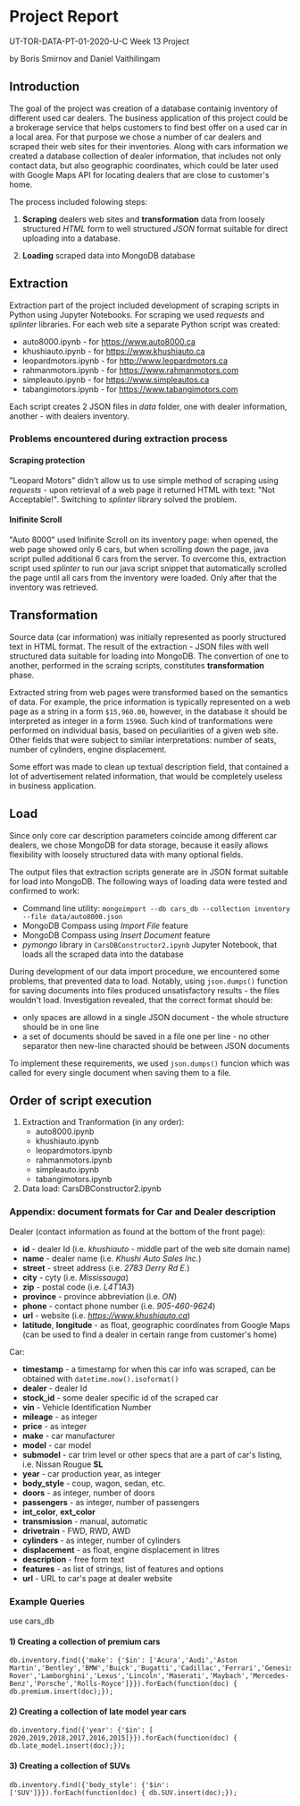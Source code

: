 # Project Report
UT-TOR-DATA-PT-01-2020-U-C Week 13 Project

by Boris Smirnov and Daniel Vaithilingam


## Introduction

The goal of the project was creation of a database containig inventory of different used car dealers.
The business application of this project could be a brokerage service that helps customers to find best
offer on a used car in a local area. For that purpose we chose a number of car dealers and scraped their 
web sites for their inventories. Along with cars information we created a database collection of dealer information,
that includes not only contact data, but also geographic coordinates, which could be later used with
Google Maps API for locating dealers that are close to customer's home.


The process included folowing steps:

1. **Scraping** dealers web sites and **transformation** data from loosely structured *HTML* form to well structured *JSON*
format suitable for direct uploading into a database.

2. **Loading** scraped data into MongoDB database


## Extraction

Extraction part of the project included development of scraping scripts in Python using Jupyter Notebooks.
For scraping we used *requests* and *splinter* libraries. For each web site a separate Python script was created:

* auto8000.ipynb - for https://www.auto8000.ca
* khushiauto.ipynb - for https://www.khushiauto.ca
* leopardmotors.ipynb - for http://www.leopardmotors.ca
* rahmanmotors.ipynb - for https://www.rahmanmotors.com
* simpleauto.ipynb - for https://www.simpleautos.ca
* tabangimotors.ipynb - for https://www.tabangimotors.com

Each script creates 2 JSON files in *data* folder, one with dealer information, another - with dealers inventory.

### Problems encountered during extraction process

#### Scraping protection

"Leopard Motors" didn't allow us to use simple method of scraping using *requests*  - upon retrieval of a web page
it returned HTML with text: "Not Acceptable!". Switching to *splinter* library solved the problem.

#### Inifinite Scroll

"Auto 8000" used Inifinite Scroll on its inventory page: when opened, the web page showed only 6 cars, but when
scrolling down the page, java script pulled additional 6 cars from the server. To overcome this, extraction script
used *splinter* to run our java script snippet that automatically scrolled the page until all cars from the inventory
were loaded. Only after that the inventory was retrieved.

## Transformation

Source data (car information) was initially represented as poorly structured text in HTML format.
The result of the extraction - JSON files with well structured data suitable for loading into MongoDB.
The convertion of one to another, performed in the scraing scripts, constitutes **transformation** phase.

Extracted string from web pages were transformed based on the semantics of data.
For example, the price information is typically represented on a web page as a string in a form ``$15,960.00``,
however, in the database it should be interpreted as integer in a form ``15960``. Such kind of tranformations
were performed on individual basis, based on peculiarities of a given web site.
Other fields that were subject to similar interpretations: number of seats, number of cylinders, engine displacement.

Some effort was made to clean up textual description field, that contained a lot of advertisement related information, 
that would be completely useless in business application.


## Load
    
Since only core car description parameters coincide among different car dealers, we chose MongoDB for data
storage, because it easily allows flexibility with loosely structured data with many optional fields.

The output files that extraction scripts generate are in JSON format suitable for load into MongoDB.
The following ways of loading data were tested and confirmed to work:

* Command line utility: ``mongoimport --db cars_db --collection inventory --file data/auto8000.json``
* MongoDB Compass using *Import File* feature
* MongoDB Compass using *Insert Document* feature
* *pymongo* library in ``CarsDBConstructor2.ipynb`` Jupyter Notebook, that loads all the scraped data into the database

During development of our data import procedure, we encountered some problems, that prevented data to load.
Notably, using ``json.dumps()`` function for saving documents into files produced unsatisfactory results - the files
wouldn't load. Investigation revealed, that the correct format should be:
* only spaces are allowd in a single JSON document - the whole structure should be in one line
* a set of documents should be saved in a file one per line - no other separator then new-line characted should
be between JSON documents

To implement these requirements, we used ``json.dumps()`` funcion which was called for every single document when
saving them to a file.


## Order of script execution

1. Extraction and Tranformation  (in any order):
    * auto8000.ipynb
    * khushiauto.ipynb
    * leopardmotors.ipynb
    * rahmanmotors.ipynb
    * simpleauto.ipynb
    * tabangimotors.ipynb
2. Data load:
    CarsDBConstructor2.ipynb


### Appendix: document formats for Car and Dealer description

Dealer (contact information as found at the bottom of the front page):

* **id** - dealer Id (i.e. *khushiauto* - middle part of the web site domain name)
* **name** - dealer name (i.e. *Khushi Auto Sales Inc.*)
* **street** - street address (i.e. *2783 Derry Rd E.*)
* **city** - cyty (i.e. *Mississauga*)
* **zip** - postal code (i.e. *L4T1A3*)
* **province** - province abbreviation (i.e. *ON*)
* **phone** - contact phone number (i.e. *905-460-9624*)
* **url** - website (i.e. *https://www.khushiauto.ca*)
* **latitude**, **longitude** - as float, geographic coordinates from Google Maps
(can be used to find a dealer in certain range from customer's home)

Car:

* **timestamp** - a timestamp for when this car info was scraped, can be obtained with `datetime.now().isoformat()`
* **dealer** - dealer Id
* **stock_id** - some dealer specific id of the scraped car
* **vin** - Vehicle Identification Number
* **mileage** - as integer
* **price** - as integer
* **make** - car manufacturer
* **model** - car model
* **submodel** - car trim level or other specs that are a part of car's listing, i.e. Nissan Rougue **SL**
* **year** - car production year, as integer
* **body_style** - coup, wagon, sedan, etc.
* **doors** - as integer, number of doors
* **passengers** - as integer, number of passengers
* **int_color**, **ext_color**
* **transmission** - manual, automatic
* **drivetrain** - FWD, RWD, AWD
* **cylinders** - as integer, number of cylinders
* **displacement** - as float, engine displacement in litres
* **description** - free form text
* **features** - as list of strings, list of features and options
* **url** - URL to car's page at dealer website

### Example Queries

use cars_db

#### 1) Creating a collection of premium cars
```
db.inventory.find({'make': {'$in': ['Acura','Audi','Aston Martin','Bentley','BMW','Buick','Bugatti','Cadillac','Ferrari','Genesis','Infiniti','Jaguar','Land Rover','Lamborghini','Lexus','Lincoln','Maserati','Maybach','Mercedes-Benz','Porsche','Rolls-Royce']}}).forEach(function(doc) { db.premium.insert(doc);});
```

#### 2) Creating a collection of late model year cars
```
db.inventory.find({'year': {'$in': [ 2020,2019,2018,2017,2016,2015]}}).forEach(function(doc) { db.late_model.insert(doc);});
```

#### 3) Creating a collection of SUVs
```
db.inventory.find({'body_style': {'$in': ['SUV']}}).forEach(function(doc) { db.SUV.insert(doc);});
```

